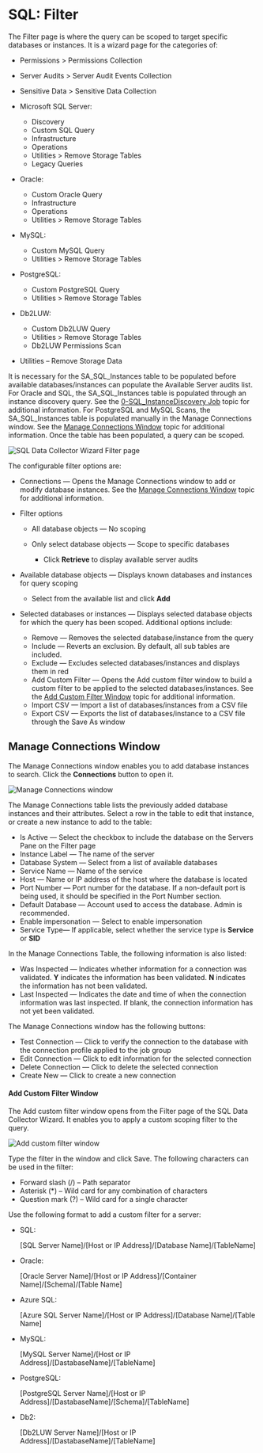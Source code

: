 # SQL: Filter

The Filter page is where the query can be scoped to target specific databases or instances. It is a
wizard page for the categories of:

- Permissions > Permissions Collection
- Server Audits > Server Audit Events Collection
- Sensitive Data > Sensitive Data Collection
- Microsoft SQL Server:

    - Discovery
    - Custom SQL Query
    - Infrastructure
    - Operations
    - Utilities > Remove Storage Tables
    - Legacy Queries

- Oracle:

    - Custom Oracle Query
    - Infrastructure
    - Operations
    - Utilities > Remove Storage Tables

- MySQL:

    - Custom MySQL Query
    - Utilities > Remove Storage Tables

- PostgreSQL:

    - Custom PostgreSQL Query
    - Utilities > Remove Storage Tables

- Db2LUW:

    - Custom Db2LUW Query
    - Utilities > Remove Storage Tables
    - Db2LUW Permissions Scan

- Utilities – Remove Storage Data

It is necessary for the SA_SQL_Instances table to be populated before available databases/instances
can populate the Available Server audits list. For Oracle and SQL, the SA_SQL_Instances table is
populated through an instance discovery query. See the
[0-SQL_InstanceDiscovery Job](/docs/accessanalyzer/12.0/solutions/databases/sql/collection/0-sql_instancediscovery.md)
topic for additional information. For PostgreSQL and MySQL Scans, the SA_SQL_Instances table is
populated manually in the Manage Connections window. See the
[Manage Connections Window](#manage-connections-window) topic for additional information. Once the
table has been populated, a query can be scoped.

![SQL Data Collector Wizard Filter page](/img/product_docs/accessanalyzer/12.0/admin/datacollector/sql/filter.webp)

The configurable filter options are:

- Connections — Opens the Manage Connections window to add or modify database instances. See the
  [Manage Connections Window](#manage-connections-window) topic for additional information.
- Filter options

    - All database objects — No scoping
    - Only select database objects — Scope to specific databases

        - Click **Retrieve** to display available server audits

- Available database objects — Displays known databases and instances for query scoping

    - Select from the available list and click **Add**

- Selected databases or instances — Displays selected database objects for which the query has been
  scoped. Additional options include:

    - Remove — Removes the selected database/instance from the query
    - Include — Reverts an exclusion. By default, all sub tables are included.
    - Exclude — Excludes selected databases/instances and displays them in red
    - Add Custom Filter — Opens the Add custom filter window to build a custom filter to be applied
      to the selected databases/instances. See the
      [Add Custom Filter Window](#add-custom-filter-window) topic for additional information.
    - Import CSV — Import a list of databases/instances from a CSV file
    - Export CSV — Exports the list of databases/instance to a CSV file through the Save As window

## Manage Connections Window

The Manage Connections window enables you to add database instances to search. Click the
**Connections** button to open it.

![Manage Connections window](/img/product_docs/accessanalyzer/12.0/admin/datacollector/sql/manageconnections.webp)

The Manage Connections table lists the previously added database instances and their attributes.
Select a row in the table to edit that instance, or create a new instance to add to the table:

- Is Active — Select the checkbox to include the database on the Servers Pane on the Filter page
- Instance Label — The name of the server
- Database System — Select from a list of available databases
- Service Name — Name of the service
- Host — Name or IP address of the host where the database is located
- Port Number — Port number for the database. If a non-default port is being used, it should be
  specified in the Port Number section.
- Default Database — Account used to access the database. Admin is recommended.
- Enable impersonation — Select to enable impersonation
- Service Type— If applicable, select whether the service type is **Service** or **SID**

In the Manage Connections Table, the following information is also listed:

- Was Inspected — Indicates whether information for a connection was validated. **Y** indicates the
  information has been validated. **N** indicates the information has not been validated.
- Last Inspected — Indicates the date and time of when the connection information was last
  inspected. If blank, the connection information has not yet been validated.

The Manage Connections window has the following buttons:

- Test Connection — Click to verify the connection to the database with the connection profile
  applied to the job group
- Edit Connection — Click to edit information for the selected connection
- Delete Connection — Click to delete the selected connection
- Create New — Click to create a new connection

#### Add Custom Filter Window

The Add custom filter window opens from the Filter page of the SQL Data Collector Wizard. It enables
you to apply a custom scoping filter to the query.

![Add custom filter window](/img/product_docs/accessanalyzer/12.0/admin/datacollector/sql/addcustomfilter.webp)

Type the filter in the window and click Save. The following characters can be used in the filter:

- Forward slash (/) – Path separator
- Asterisk (\*) – Wild card for any combination of characters
- Question mark (?) – Wild card for a single character

Use the following format to add a custom filter for a server:

- SQL:

    [SQL Server Name]/[Host or IP Address]/[Database Name]/[TableName]

- Oracle:

    [Oracle Server Name]/[Host or IP Address]/[Container Name]/[Schema]/[Table Name]

- Azure SQL:

    [Azure SQL Server Name]/[Host or IP Address]/[Database Name]/[Table Name]

- MySQL:

    [MySQL Server Name]/[Host or IP Address]/[DastabaseName]/[TableName]

- PostgreSQL:

    [PostgreSQL Server Name]/[Host or IP Address]/[DastabaseName]/[Schema]/[TableName]

- Db2:

    [Db2LUW Server Name]/[Host or IP Address]/[DastabaseName]/[TableName]
